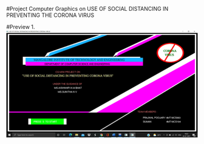#Project
Computer Graphics on USE OF SOCIAL DISTANCING IN PREVENTING THE CORONA VIRUS

#Preview
1.![Intro](ScreenShots/1.png)

